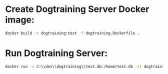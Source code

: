 # Create Dogtraining Server Docker image:

```sh
docker build -t dogtraining:test -f dogtraining.Dockerfile .
```

# Run Dogtraining Server: 

```sh
docker run -v C:\\dev\\dogtraining\\test.db:/home/test.db -it dogtraining:test python -m dogtraining.server --connection=sqlite+aiosqlite:///home/test.db
```